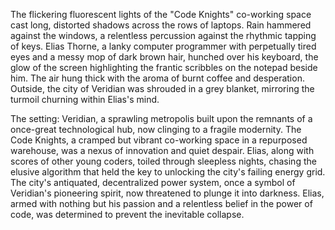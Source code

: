 The flickering fluorescent lights of the "Code Knights" co-working space cast long, distorted shadows across the rows of laptops.  Rain hammered against the windows, a relentless percussion against the rhythmic tapping of keys.  Elias Thorne, a lanky computer programmer with perpetually tired eyes and a messy mop of dark brown hair, hunched over his keyboard, the glow of the screen highlighting the frantic scribbles on the notepad beside him.  The air hung thick with the aroma of burnt coffee and desperation.  Outside, the city of Veridian was shrouded in a grey blanket, mirroring the turmoil churning within Elias's mind.

The setting:  Veridian, a sprawling metropolis built upon the remnants of a once-great technological hub, now clinging to a fragile modernity.  The Code Knights, a cramped but vibrant co-working space in a repurposed warehouse, was a nexus of innovation and quiet despair.  Elias, along with scores of other young coders, toiled through sleepless nights, chasing the elusive algorithm that held the key to unlocking the city's failing energy grid.  The city's antiquated, decentralized power system, once a symbol of Veridian's pioneering spirit, now threatened to plunge it into darkness.  Elias, armed with nothing but his passion and a relentless belief in the power of code, was determined to prevent the inevitable collapse.
